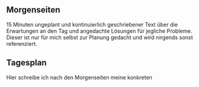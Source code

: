 ## Morgenseiten

15 Minuten ungeplant und kontinuierlich geschriebener Text über die Erwartungen an den Tag und angedachte Lösungen für jegliche Probleme. Dieser ist nur für mich selbst zur Planung gedacht und wird nirgends sonst referenziert.

## Tagesplan

Hier schreibe ich nach den Morgenseiten meine konkreten 